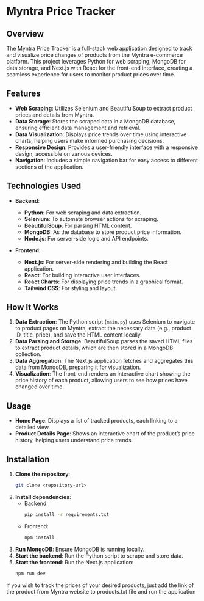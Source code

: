 # Myntra Price Tracker

## Overview

The Myntra Price Tracker is a full-stack web application designed to track and visualize price changes of products from the Myntra e-commerce platform. This project leverages Python for web scraping, MongoDB for data storage, and Next.js with React for the front-end interface, creating a seamless experience for users to monitor product prices over time.

## Features

- **Web Scraping**: Utilizes Selenium and BeautifulSoup to extract product prices and details from Myntra.
- **Data Storage**: Stores the scraped data in a MongoDB database, ensuring efficient data management and retrieval.
- **Data Visualization**: Displays price trends over time using interactive charts, helping users make informed purchasing decisions.
- **Responsive Design**: Provides a user-friendly interface with a responsive design, accessible on various devices.
- **Navigation**: Includes a simple navigation bar for easy access to different sections of the application.

## Technologies Used

- **Backend**: 
  - **Python**: For web scraping and data extraction.
  - **Selenium**: To automate browser actions for scraping.
  - **BeautifulSoup**: For parsing HTML content.
  - **MongoDB**: As the database to store product price information.
  - **Node.js**: For server-side logic and API endpoints.
  
- **Frontend**:
  - **Next.js**: For server-side rendering and building the React application.
  - **React**: For building interactive user interfaces.
  - **React Charts**: For displaying price trends in a graphical format.
  - **Tailwind CSS**: For styling and layout.

## How It Works

1. **Data Extraction**: The Python script (`main.py`) uses Selenium to navigate to product pages on Myntra, extract the necessary data (e.g., product ID, title, price), and save the HTML content locally.
2. **Data Parsing and Storage**: BeautifulSoup parses the saved HTML files to extract product details, which are then stored in a MongoDB collection.
3. **Data Aggregation**: The Next.js application fetches and aggregates this data from MongoDB, preparing it for visualization.
4. **Visualization**: The front-end renders an interactive chart showing the price history of each product, allowing users to see how prices have changed over time.

## Usage

- **Home Page**: Displays a list of tracked products, each linking to a detailed view.
- **Product Details Page**: Shows an interactive chart of the product’s price history, helping users understand price trends.

## Installation

1. **Clone the repository**:
    ```bash
    git clone <repository-url>
    ```
2. **Install dependencies**:
   - Backend:
     ```bash
     pip install -r requirements.txt
     ```
   - Frontend:
     ```bash
     npm install
     ```
3. **Run MongoDB**: Ensure MongoDB is running locally.
4. **Start the backend**: Run the Python script to scrape and store data.
5. **Start the frontend**: Run the Next.js application:
    ```bash
    npm run dev
    ```

If you wish to track the prices of your desired products, just add the link of the product from Myntra website to products.txt file and run the application
